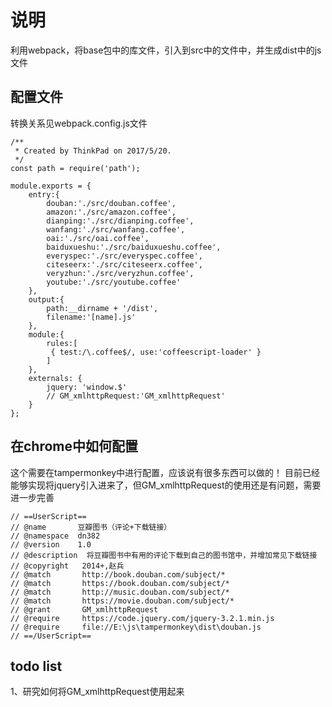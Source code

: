 # 说明
利用webpack，将base包中的库文件，引入到src中的文件中，并生成dist中的js文件
## 配置文件
转换关系见webpack.config.js文件

```{js}
/**
 * Created by ThinkPad on 2017/5/20.
 */
const path = require('path');

module.exports = {
    entry:{
    	douban:'./src/douban.coffee',
    	amazon:'./src/amazon.coffee',
    	dianping:'./src/dianping.coffee',
    	wanfang:'./src/wanfang.coffee',
        oai:'./src/oai.coffee',
        baiduxueshu:'./src/baiduxueshu.coffee',
        everyspec:'./src/everyspec.coffee',
        citeseerx:'./src/citeseerx.coffee',
        veryzhun:'./src/veryzhun.coffee',
        youtube:'./src/youtube.coffee'
    },
    output:{
        path:__dirname + '/dist',
        filename:'[name].js'
    },
    module:{
    	rules:[
    	 { test:/\.coffee$/, use:'coffeescript-loader' }
    	]
    },
    externals: {
        jquery: 'window.$'
        // GM_xmlhttpRequest:'GM_xmlhttpRequest'
    }
};

```

## 在chrome中如何配置
这个需要在tampermonkey中进行配置，应该说有很多东西可以做的！
目前已经能够实现将jquery引入进来了，但GM_xmlhttpRequest的使用还是有问题，需要进一步完善
```{js}
// ==UserScript==
// @name       豆瓣图书（评论+下载链接）
// @namespace  dn382
// @version    1.0
// @description  将豆瓣图书中有用的评论下载到自己的图书馆中，并增加常见下载链接
// @copyright   2014+,赵兵
// @match       http://book.douban.com/subject/*
// @match       https://book.douban.com/subject/*
// @match       http://music.douban.com/subject/*
// @match       https://movie.douban.com/subject/*
// @grant       GM_xmlhttpRequest
// @require     https://code.jquery.com/jquery-3.2.1.min.js
// @require     file://E:\js\tampermonkey\dist\douban.js
// ==/UserScript==
```
## todo list
1、研究如何将GM_xmlhttpRequest使用起来